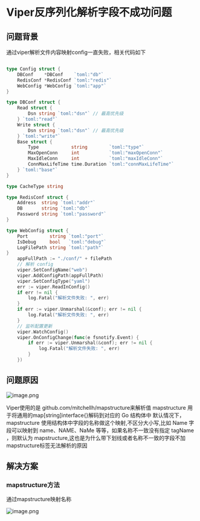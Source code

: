 # Viper反序列化解析字段不成功问题

## 问题背景

通过viper解析文件内容映射config一直失败，相关代码如下

```go

type Config struct {
	DBConf    *DBConf    `toml:"db"`
	RedisConf *RedisConf `toml:"redis"`
	WebConfig *WebConfig `toml:"app"`
}

type DBConf struct {
	Read struct {
		Dsn string `toml:"dsn"` // 最高优先级
	} `toml:"read"`
	Write struct {
		Dsn string `toml:"dsn"` // 最高优先级
	} `toml:"write"`
	Base struct {
		Type            string        `toml:"type"`
		MaxOpenConn     int           `toml:"maxOpenConn"`
		MaxIdleConn     int           `toml:"maxIdleConn"`
		ConnMaxLifeTime time.Duration `toml:"connMaxLifeTime"`
	} `toml:"base"`
}

type CacheType string

type RedisConf struct {
	Address  string `toml:"addr"`
	DB       string `toml:"db"`
	Password string `toml:"password"`
}

type WebConfig struct {
	Port        string `toml:"port"`
	IsDebug     bool   `toml:"debug"`
	LogFilePath string `toml:"path"`
}
	appFullPath := "./conf/" + filePath
	// 解析 config
	viper.SetConfigName("web")
	viper.AddConfigPath(appFullPath)
	viper.SetConfigType("yaml")
	err := viper.ReadInConfig()
	if err != nil {
		log.Fatal("解析文件失败: ", err)
	}
	if err := viper.Unmarshal(&conf); err != nil {
		log.Fatal("解析文件失败: ", err)
	}
	// 监听配置更新
	viper.WatchConfig()
	viper.OnConfigChange(func(e fsnotify.Event) {
		if err := viper.Unmarshal(&conf); err != nil {
			log.Fatal("解析文件失败: ", err)
		}
	})
```



## 问题原因

![image.png](https://s2.loli.net/2024/01/22/v7LP5Dlaegyrzwu.png)

Viper使用的是 github.com/mitchellh/mapstructure来解析值
mapstructure 用于将通用的map[string]interface{}解码到对应的 Go 结构体中
默认情况下，mapstructure 使用结构体中字段的名称做这个映射,不区分大小写,比如 Name 字段可以映射到
name、NAME、NaMe 等等，如果名称不一致没有指定 tagName ，则默认为 mapstructure,这也是为什么带下划线或者名称不一致的字段不加 mapstructure标签无法解析的原因

## 解决方案

### mapstructure方法

通过mapstructure映射名称

![image.png](https://s2.loli.net/2024/01/22/jHh1QiVOlfMzF8S.png)